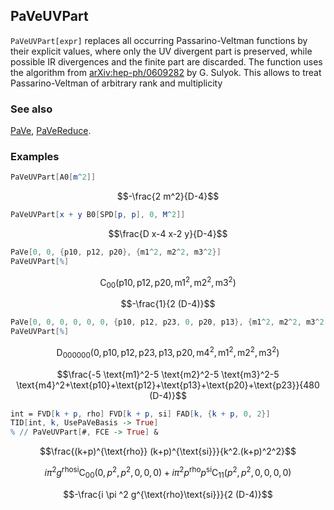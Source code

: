 ## PaVeUVPart

`PaVeUVPart[expr]` replaces all occurring Passarino-Veltman functions by their explicit values, where only the UV divergent part is preserved, while possible IR divergences and the finite part are discarded. The function uses the algorithm from [arXiv:hep-ph/0609282](https://arxiv.org/abs/hep-ph/0609282) by G. Sulyok. This allows to treat Passarino-Veltman of arbitrary rank and multiplicity

### See also

[PaVe](PaVe), [PaVeReduce](PaVeReduce).

### Examples

```mathematica
PaVeUVPart[A0[m^2]]
```

$$-\frac{2 m^2}{D-4}$$

```mathematica
PaVeUVPart[x + y B0[SPD[p, p], 0, M^2]]
```

$$\frac{D x-4 x-2 y}{D-4}$$

```mathematica
PaVe[0, 0, {p10, p12, p20}, {m1^2, m2^2, m3^2}]
PaVeUVPart[%]
```

$$\text{C}_{00}\left(\text{p10},\text{p12},\text{p20},\text{m1}^2,\text{m2}^2,\text{m3}^2\right)$$

$$-\frac{1}{2 (D-4)}$$

```mathematica
PaVe[0, 0, 0, 0, 0, 0, {p10, p12, p23, 0, p20, p13}, {m1^2, m2^2, m3^2, m4^2}]
PaVeUVPart[%]
```

$$\text{D}_{000000}\left(0,\text{p10},\text{p12},\text{p23},\text{p13},\text{p20},\text{m4}^2,\text{m1}^2,\text{m2}^2,\text{m3}^2\right)$$

$$\frac{-5 \text{m1}^2-5 \text{m2}^2-5 \text{m3}^2-5 \text{m4}^2+\text{p10}+\text{p12}+\text{p13}+\text{p20}+\text{p23}}{480 (D-4)}$$

```mathematica
int = FVD[k + p, rho] FVD[k + p, si] FAD[k, {k + p, 0, 2}]
TID[int, k, UsePaVeBasis -> True]
% // PaVeUVPart[#, FCE -> True] &
```

$$\frac{(k+p)^{\text{rho}} (k+p)^{\text{si}}}{k^2.(k+p)^2^2}$$

$$i \pi ^2 g^{\text{rho}\text{si}} \text{C}_{00}\left(0,p^2,p^2,0,0,0\right)+i \pi ^2 p^{\text{rho}} p^{\text{si}} \text{C}_{11}\left(p^2,p^2,0,0,0,0\right)$$

$$-\frac{i \pi ^2 g^{\text{rho}\text{si}}}{2 (D-4)}$$